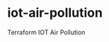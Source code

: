 # iot-air-pollution
Terraform IOT Air Pollution


<!-- Security scan triggered at 2025-09-02 01:33:47 -->

<!-- Security scan triggered at 2025-09-02 15:51:58 -->

<!-- Security scan triggered at 2025-09-09 05:32:54 -->

<!-- Security scan triggered at 2025-09-09 05:58:37 -->